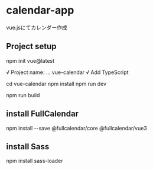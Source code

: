 # calendar-app
vue.jsにてカレンダー作成
## Project setup
npm init vue@latest

√ Project name: ... vue-calendar
√ Add TypeScript

cd vue-calendar
  npm install
  npm run dev

npm run build

## install FullCalendar
npm install --save  @fullcalendar/core  @fullcalendar/vue3

## install Sass
npm install sass-loader
